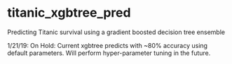# titanic_xgbtree_pred
Predicting Titanic survival using a gradient boosted decision tree ensemble

1/21/19: On Hold: Current xgbtree predicts with ~80% accuracy using default parameters. Will perform hyper-parameter tuning in the future.
